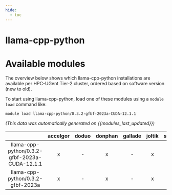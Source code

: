 ```yaml
---
hide:
  - toc
---
```


llama-cpp-python
================

# Available modules


The overview below shows which llama-cpp-python installations are available per HPC-UGent Tier-2 cluster, ordered based on software version (new to old).

To start using llama-cpp-python, load one of these modules using a `module load` command like:

```shell
module load llama-cpp-python/0.3.2-gfbf-2023a-CUDA-12.1.1
```

*(This data was automatically generated on {{modules_last_updated}})*  

| |accelgor|doduo|donphan|gallade|joltik|shinx|skitty|
| :---: | :---: | :---: | :---: | :---: | :---: | :---: | :---: |
|llama-cpp-python/0.3.2-gfbf-2023a-CUDA-12.1.1|x|-|x|-|x|-|-|
|llama-cpp-python/0.3.2-gfbf-2023a|x|-|x|-|x|-|-|
